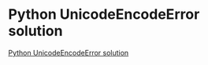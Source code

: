 # Python UnicodeEncodeError solution
[Python UnicodeEncodeError solution](https://aiwithcloud.com/2022/09/16/python_unicodeencodeerror_solution/)
